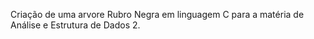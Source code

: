 Criação de uma arvore Rubro Negra em linguagem C para a matéria de Análise e Estrutura de Dados 2.


